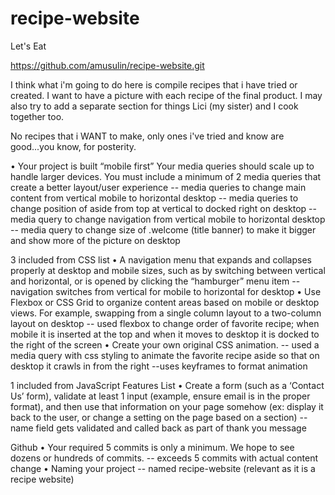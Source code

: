 # recipe-website

Let's Eat

https://github.com/amusulin/recipe-website.git

I think what i'm going to do here is compile recipes that i have tried or created. I want to have a picture with each recipe of the final product. I may also try to add a separate section for things Lici (my sister) and I cook together too.

No recipes that i WANT to make, only ones i've tried and know are good...you know, for posterity.

•	Your project is built “mobile first” Your media queries should scale up to handle larger devices. You must include a minimum of 2 media queries that create a better layout/user experience
    -- media queries to change main content from vertical mobile to horizontal desktop
    -- media queries to change position of aside from top at vertical to docked right on desktop
    -- media query to change navigation from vertical mobile to horizontal desktop
    -- media query to change size of .welcome (title banner) to make it bigger and show more of the picture on desktop


3 included from CSS list
•	A navigation menu that expands and collapses properly at desktop and mobile sizes, such as by switching between vertical and horizontal, or is opened by clicking the “hamburger” menu item
    -- navigation switches from vertical for mobile to horizontal for desktop
•	Use Flexbox or CSS Grid to organize content areas based on mobile or desktop views. For example, swapping from a single column layout to a two-column layout on desktop
    -- used flexbox to change order of favorite recipe; when mobile it is inserted at the top and when it moves to desktop it is docked to the right of the screen
•	Create your own original CSS animation.
    -- used a media query with css styling to animate the favorite recipe aside so that on desktop it crawls in from the right
    --uses keyframes to format animation

1 included from JavaScript Features List
•	Create a form (such as a ‘Contact Us’ form), validate at least 1 input (example, ensure email is in the proper format), and then use that information on your page somehow (ex: display it back to the user, or change a setting on the page based on a section)
    -- name field gets validated and called back as part of thank you message

Github
•	Your required 5 commits is only a minimum. We hope to see dozens or hundreds of commits.
    -- exceeds 5 commits with actual content change
•	Naming your project
    -- named recipe-website (relevant as it is a recipe website)
